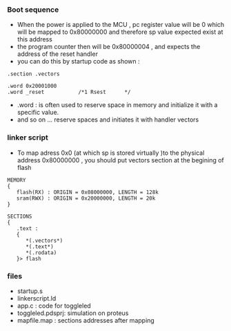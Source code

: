 ### Boot sequence 
- When the power is applied to the MCU , pc register value will be 0 which will be mapped to 
0x80000000 and therefore sp value expected exist at this address 
- the program counter then will be 0x80000004 , and expects the address of the reset handler 
- you can do this by startup code as shown :
 
```
.section .vectors

.word 0x20001000
.word _reset           /*1 Rsest      */
```
- .word :  is often used to reserve space in memory and initialize it with a specific value.
- and so on ... reserve spaces and initiates it with handler vectors 
### linker script 
- To map adress 0x0 (at which sp is stored virtually )to the physical address 0x80000000 , you should put vectors section at the begining of flash 
```
MEMORY
{
   flash(RX) : ORIGIN = 0x08000000, LENGTH = 128k 
   sram(RWX) : ORIGIN = 0x20000000, LENGTH = 20k
}

SECTIONS
{   
   .text :
   {
      *(.vectors*)
      *(.text*)
	  *(.rodata)
   }> flash
```
### files
- startup.s 
- linkerscript.ld
- app.c : code for toggleled
- toggleled.pdsprj: simulation on proteus  
- mapfile.map : sections addresses after mapping 

